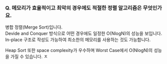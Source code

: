 ### Q. 메모리가 효율적이고 최악의 경우에도 적절한 정렬 알고리즘은 무엇인가요.  
병합 정렬(Merge Sort)입니다.  
Devide and Conquer 방식으로 어떤 경우에도 일정한 O(NlogN)의 성능을 보입니다.  
In-place 구조로 작성도 가능하여 최소한의 메모리를 사용하는 것도 가능합니다.  

Heap Sort 또한 space complexity가 우수하며 Worst Case에서 O(NlogN)의 성능을 가질 수 있습니다. ㅈ  